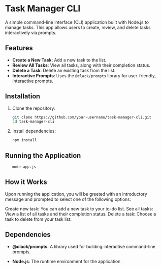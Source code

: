 # Task Manager CLI

A simple command-line interface (CLI) application built with Node.js to manage tasks. This app allows users to create, review, and delete tasks interactively via prompts.

## Features
- **Create a New Task**: Add a new task to the list.
- **Review All Tasks**: View all tasks, along with their completion status.
- **Delete a Task**: Delete an existing task from the list.
- **Interactive Prompts**: Uses the `@clack/prompts` library for user-friendly, interactive prompts.

## Installation
1. Clone the repository:
   ```bash
   git clone https://github.com/your-username/task-manager-cli.git
   cd task-manager-cli
   ```
2. Install dependencies:
   ```bash
   npm install
   ```

## Running the Application
```bash
   node app.js
   ```
## How it Works
Upon running the application, you will be greeted with an introductory message and prompted to select one of the following options:

Create new task: You can add a new task to your to-do list.
See all tasks: View a list of all tasks and their completion status.
Delete a task: Choose a task to delete from your task list.

## Dependencies
- **@clack/prompts**: A library used for building interactive command-line prompts.


- **Node.js**: The runtime environment for the application.
